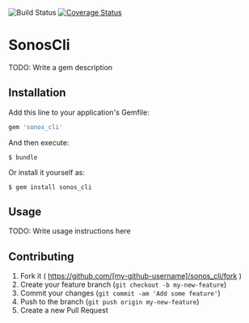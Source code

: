![Build Status](https://travis-ci.org/deanobarnett/sonos_cli.svg?branch=master) [![Coverage Status](https://coveralls.io/repos/deanobarnett/sonos_cli/badge.svg)](https://coveralls.io/r/deanobarnett/sonos_cli)

# SonosCli

TODO: Write a gem description

## Installation

Add this line to your application's Gemfile:

```ruby
gem 'sonos_cli'
```

And then execute:

    $ bundle

Or install it yourself as:

    $ gem install sonos_cli

## Usage

TODO: Write usage instructions here

## Contributing

1. Fork it ( https://github.com/[my-github-username]/sonos_cli/fork )
2. Create your feature branch (`git checkout -b my-new-feature`)
3. Commit your changes (`git commit -am 'Add some feature'`)
4. Push to the branch (`git push origin my-new-feature`)
5. Create a new Pull Request
